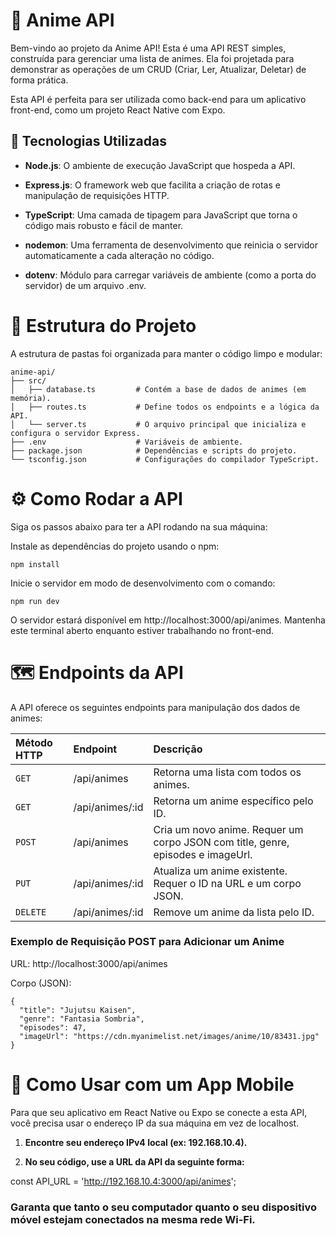 # 📜 Anime API

Bem-vindo ao projeto da Anime API! Esta é uma API REST simples, construída para gerenciar uma lista de animes. Ela foi projetada para demonstrar as operações de um CRUD (Criar, Ler, Atualizar, Deletar) de forma prática.

Esta API é perfeita para ser utilizada como back-end para um aplicativo front-end, como um projeto React Native com Expo.

## 🚀 Tecnologias Utilizadas

* **Node.js**: O ambiente de execução JavaScript que hospeda a API.

* **Express.js**: O framework web que facilita a criação de rotas e manipulação de requisições HTTP.

* **TypeScript**: Uma camada de tipagem para JavaScript que torna o código mais robusto e fácil de manter.

* **nodemon**: Uma ferramenta de desenvolvimento que reinicia o servidor automaticamente a cada alteração no código.

* **dotenv**: Módulo para carregar variáveis de ambiente (como a porta do servidor) de um arquivo .env.

# 📁 Estrutura do Projeto

A estrutura de pastas foi organizada para manter o código limpo e modular:
```
anime-api/
├── src/
│   ├── database.ts         # Contém a base de dados de animes (em memória).
│   ├── routes.ts           # Define todos os endpoints e a lógica da API.
│   └── server.ts           # O arquivo principal que inicializa e configura o servidor Express.
├── .env                    # Variáveis de ambiente.
├── package.json            # Dependências e scripts do projeto.
└── tsconfig.json           # Configurações do compilador TypeScript.
```

# ⚙️ Como Rodar a API

Siga os passos abaixo para ter a API rodando na sua máquina:

Instale as dependências do projeto usando o npm:
```
npm install
```

Inicie o servidor em modo de desenvolvimento com o comando:

```
npm run dev
```

O servidor estará disponível em http://localhost:3000/api/animes. Mantenha este terminal aberto enquanto estiver trabalhando no front-end.

# 🗺️ Endpoints da API

A API oferece os seguintes endpoints para manipulação dos dados de animes:

| Método HTTP | Endpoint        | Descrição                                                                       |
|:------------| :---------------| :-------------------------------------------------------------------------------|
| `GET`       | /api/animes     | Retorna uma lista com todos os animes.                                          |
| `GET`       | /api/animes/:id | Retorna um anime específico pelo ID.                                            |
| `POST`      | /api/animes     | Cria um novo anime. Requer um corpo JSON com title, genre, episodes e imageUrl. |
| `PUT`       | /api/animes/:id | Atualiza um anime existente. Requer o ID na URL e um corpo JSON.                |
| `DELETE`    | /api/animes/:id | Remove um anime da lista pelo ID.                                               |

### Exemplo de Requisição POST para Adicionar um Anime

URL: http://localhost:3000/api/animes

Corpo (JSON):
```
{
  "title": "Jujutsu Kaisen",
  "genre": "Fantasia Sombria",
  "episodes": 47,
  "imageUrl": "https://cdn.myanimelist.net/images/anime/10/83431.jpg"
}
```
# 📱 Como Usar com um App Mobile

Para que seu aplicativo em React Native ou Expo se conecte a esta API, você precisa usar o endereço IP da sua máquina em vez de localhost.

1. **Encontre seu endereço IPv4 local (ex: 192.168.10.4).**

2. **No seu código, use a URL da API da seguinte forma:**
   
const API_URL = 'http://192.168.10.4:3000/api/animes';

### Garanta que tanto o seu computador quanto o seu dispositivo móvel estejam conectados na mesma rede Wi-Fi.
